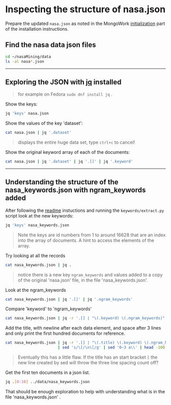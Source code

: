 # Inspecting the structure of nasa.json

Prepare the updated `nasa.json` as noted in the MongoWork
[initialization](https://github.com/NorthDecoder/nasaMining/blob/develop/docs/installation.md#initialization)
part of the installation instructions.

## Find the nasa data json files

```bash
cd ~/nasaMining/data
ls -al nasa*.json
```

----

## Exploring the JSON with [jq](https://github.com/stedolan/jq) installed

> for example on Fedora `sudo dnf install jq` .

Show the keys:

```bash
jq 'keys' nasa.json
```

Show the values of the key 'dataset':

```bash
cat nasa.json | jq '.dataset'
```

> displays the entire huge data set, type `ctrl+c` to cancel!

Show the original keyword array of each of the documents:

```bash
cat nasa.json | jq '.dataset' | jq '.[]' | jq '.keyword'
```

----

## Understanding the structure of the nasa_keywords.json with ngram_keywords added

After following the [readme](https://github.com/NorthDecoder/nasaMining/blob/develop/readme.md#keyword-extraction)
instuctions and running the `keywords/extract.py` script look at the new
keywords:

```bash
jq 'keys' nasa_keywords.json
```

> Note the keys are id numbers from 1 to around 16628 that are an index into
> the array of documents. A hint to access the elements of the array.

Try looking at all the records

```bash
cat nasa_keywords.json | jq .
```

> notice there is a new key `ngram_keywords` and values added to a copy of the
> original 'nasa.json' file, in the file 'nasa_keywords.json'.

Look at the ngram_keywords

```bash
cat nasa_keywords.json | jq '.[]' | jq '.ngram_keywords'
```

Compare 'keyword' to 'ngram_keywords'

```bash
cat nasa_keywords.json | jq -r '.[] | "\(.keyword) \(.ngram_keywords)"' | sed '/e/G'
```

Add the title, with newline after each data element, and space after 3 lines
and only print the first hundred documents for reference.

```bash
cat nasa_keywords.json | jq -r '.[] | "\(.title) \(.keyword) \(.ngram_keywords)"'\
                       | sed 's/\[/\n\[/g' | sed '0~3 a\\' | head -100
```

> Eventually this has a little flaw. If the title has an start bracket `[`
> the new line created by sed will throw the three line spacing count off?

Get the first ten documents in a json list.

```bash
jq .[0:10] ../data/nasa_keywords.json
```

That should be enough exploration to help with understanding what is in the file
'nasa_keywords.json' .
